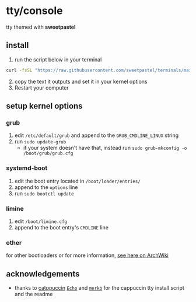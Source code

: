 # tty/console
tty themed with **sweetpastel**

## install

1. run the script below in your terminal

```sh
curl -fsSL "https://raw.githubusercontent.com/sweetpastel/terminals/main/tty/tty.sh" | sh
```

2. copy the text it outputs and set it in your kernel options
3. Restart your computer

## setup kernel options

### grub

1. edit `/etc/default/grub` and append to the `GRUB_CMDLINE_LINUX` string
2. run `sudo update-grub`
    - if your system doesn't have that, instead run `sudo grub-mkconfig -o /boot/grub/grub.cfg`

### systemd-boot

1. edit the boot entry located in `/boot/loader/entries/`
2. append to the `options` line
3. run `sudo bootctl update`

### limine

1. edit `/boot/limine.cfg`
2. append to the boot entry's `CMDLINE` line

### other

for other bootloaders or for more information, [see here on ArchWiki](https://wiki.archlinux.org/title/Kernel_parameters)

## acknowledgements

- thanks to [catppuccin](https://github.com/catppuccin) [``Echo``](https://github.com/CallMeEchoCodes) and [``merkb``](https://github.com/mekb-turtle) for the cappuccin tty install script and the readme